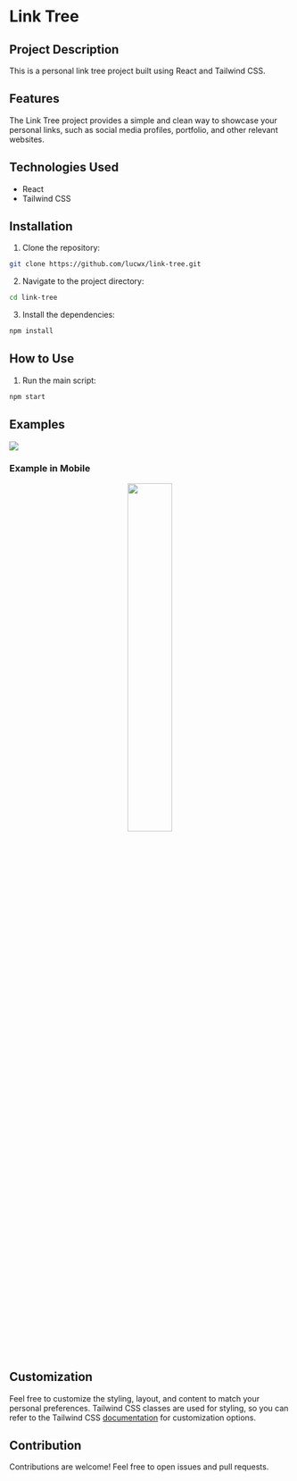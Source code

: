 # Link Tree
## Project Description
This is a personal link tree project built using React and Tailwind CSS.

## Features
The Link Tree project provides a simple and clean way to showcase your personal links, such as social media profiles, portfolio, and other relevant websites.

## Technologies Used

- React
- Tailwind CSS

## Installation
 1. Clone the repository:
```bash
git clone https://github.com/lucwx/link-tree.git
```
 2. Navigate to the project directory:
```bash
cd link-tree
```

 3. Install the dependencies:
```bash
npm install
```
## How to Use
 1. Run the main script:
```bash
npm start
```
## Examples 

<img src="https://raw.githubusercontent.com/lucwx/web-screenshot/main/link-tree-lucwx.vercel.app/link-tree-lucwx.vercel.app_desktop.jpeg"> 

### Example in Mobile
<p align="center">
 <img width="40%" src="https://raw.githubusercontent.com/lucwx/web-screenshot/main/link-tree-lucwx.vercel.app/link-tree-lucwx.vercel.app_mobile.jpeg"> 
</p>

## Customization
Feel free to customize the styling, layout, and content to match your personal preferences. Tailwind CSS classes are used for styling, so you can refer to the Tailwind CSS [documentation](www.tailwindcss.com/docs) for customization options.

## Contribution
Contributions are welcome! Feel free to open issues and pull requests.
